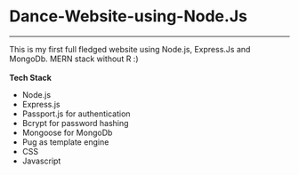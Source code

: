 # Dance-Website-using-Node.Js
***
This is my first full fledged website using Node.js, Express.Js and MongoDb. MERN stack without R :) <br><br>
**Tech Stack**
* Node.js
* Express.js
* Passport.js for authentication
* Bcrypt for password hashing
* Mongoose for MongoDb
* Pug as template engine
* CSS
* Javascript
